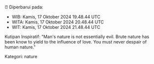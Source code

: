 ⏰ Diperbarui pada:
- WIB: Kamis, 17 Oktober 2024 19.48.44 UTC
- WITA: Kamis, 17 Oktober 2024 20.48.44 UTC
- WIT: Kamis, 17 Oktober 2024 21.48.44 UTC

Kutipan Inspiratif:
"Man's nature is not essentially evil. Brute nature has been know to yield to the influence of love. You must never despair of human nature."


Kategori: nature

